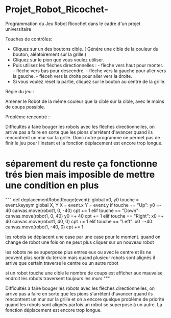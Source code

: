 # Projet_Robot_Ricochet-
Programmation du Jeu Robot Ricochet dans le cadre d'un projet universitaire 

Touches de contrôles: 

- Cliquez sur un des boutons cible. ( Génére une cible de la couleur du bouton, aléatoirement sur la grille.)
- Cliquez sur le pion que vous voulez utiliser.
- Puis utilisez les flèches directionnelles :  - flèche vers haut pour monter. 
                                               - flèche vers bas pour descendre. 
                                               - flèche vers la gauche pour aller vers la gauche. 
                                               - flèceh vers la droite pour aller vers la droite.
- Si vous voulez reset la partie, cliquez sur le bouton au centre de la grille.

Règle du jeu :

Amener le Robot de la même couleur que la cible sur la cible, avec le moins de coups possible. 

Problème rencontré : 

Difficultés à faire bouger les robots avec les flèches directionnelles, on arrive pas a faire en sorte que les pions s'arrêtent d'avancer quand ils rencontrent un mur sur la grille. Donc notre programme ne permet pas de finir le jeu pour l'instant et la fonction déplacement est encore trop longue. 

# séparement du reste ça fonctionne trés bien mais imposible de mettre une condition en plus 

"""
def deplacementRobotRouge(event):
    global x0, y0
    touche = event.keysym
    global X, Y
    X = event.x
    Y = event.y
    if touche == "Up": 
                y0 =- 40
                canvas.move(robot1, 0, -40)
                cpt += 1
    elif touche == "Down":
                canvas.move(robot1, 0, 40)
                y0 =+ 40
                cpt += 1
    elif touche == "Right":
                x0 =+ 40
                canvas.move(robot1, 40, 0)
                cpt += 1
    elif touche == "Left":
                x0 =-40
                canvas.move(robot1, -40, 0)
                cpt += 1

les robots se déplacent une case par une case pour le moment.
quand on change de robot une fois on ne peut plus cliquer sur un nouveau robot
 
les robots ne se superpose plus entres eux ou avec le centre et ils ne peuvent plus sortir du terrain mais quand plusieur robots sont alignés 
il arrive que certain traverse le centre ou un autre robot
 
si un robot touche une cible le nombre de coups est afficher aux mauvaise endroit 
les robots traversent toujours les murs 
"""

Difficultés à faire bouger les robots avec les flèches directionnelles, on arrive pas a faire en sorte que les pions s'arrêtent d'avancer quand ils rencontrent un mur sur la grille et on a encore quelque problème de priorité quand les robots sont alignés parfois un robot se superpose à un autre. 
La fonction déplacement est encore trop longue.


